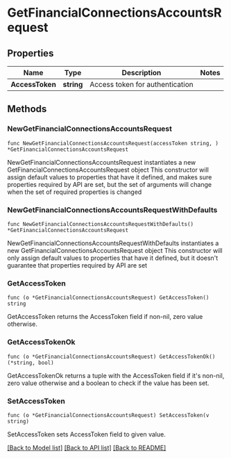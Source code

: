 # GetFinancialConnectionsAccountsRequest

## Properties

Name | Type | Description | Notes
------------ | ------------- | ------------- | -------------
**AccessToken** | **string** | Access token for authentication | 

## Methods

### NewGetFinancialConnectionsAccountsRequest

`func NewGetFinancialConnectionsAccountsRequest(accessToken string, ) *GetFinancialConnectionsAccountsRequest`

NewGetFinancialConnectionsAccountsRequest instantiates a new GetFinancialConnectionsAccountsRequest object
This constructor will assign default values to properties that have it defined,
and makes sure properties required by API are set, but the set of arguments
will change when the set of required properties is changed

### NewGetFinancialConnectionsAccountsRequestWithDefaults

`func NewGetFinancialConnectionsAccountsRequestWithDefaults() *GetFinancialConnectionsAccountsRequest`

NewGetFinancialConnectionsAccountsRequestWithDefaults instantiates a new GetFinancialConnectionsAccountsRequest object
This constructor will only assign default values to properties that have it defined,
but it doesn't guarantee that properties required by API are set

### GetAccessToken

`func (o *GetFinancialConnectionsAccountsRequest) GetAccessToken() string`

GetAccessToken returns the AccessToken field if non-nil, zero value otherwise.

### GetAccessTokenOk

`func (o *GetFinancialConnectionsAccountsRequest) GetAccessTokenOk() (*string, bool)`

GetAccessTokenOk returns a tuple with the AccessToken field if it's non-nil, zero value otherwise
and a boolean to check if the value has been set.

### SetAccessToken

`func (o *GetFinancialConnectionsAccountsRequest) SetAccessToken(v string)`

SetAccessToken sets AccessToken field to given value.



[[Back to Model list]](../README.md#documentation-for-models) [[Back to API list]](../README.md#documentation-for-api-endpoints) [[Back to README]](../README.md)


